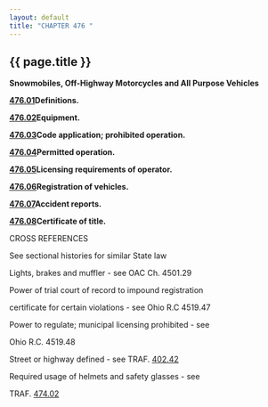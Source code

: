 ```yaml
---
layout: default 
title: "CHAPTER 476 "
---
```


{{ page.title }}
----------------

**Snowmobiles, Off-Highway Motorcycles and All Purpose Vehicles**

[**476.01**](2852e0c8.html)**Definitions.**

[**476.02**](285d45eb.html)**Equipment.**

[**476.03**](2869b814.html)**Code application; prohibited operation.**

[**476.04**](28764ec0.html)**Permitted operation.**

[**476.05**](287eef8f.html)**Licensing requirements of operator.**

[**476.06**](2885c458.html)**Registration of vehicles.**

[**476.07**](288aa4c4.html)**Accident reports.**

[**476.08**](2890b3b9.html)**Certificate of title.**

CROSS REFERENCES

See sectional histories for similar State law

Lights, brakes and muffler - see OAC Ch. 4501.29

Power of trial court of record to impound registration

certificate for certain violations - see Ohio R.C 4519.47

Power to regulate; municipal licensing prohibited - see

Ohio R.C. 4519.48

Street or highway defined - see TRAF. [402.42](1c57fe7a.html)

Required usage of helmets and safety glasses - see

TRAF. [474.02](27a50c7b.html)
